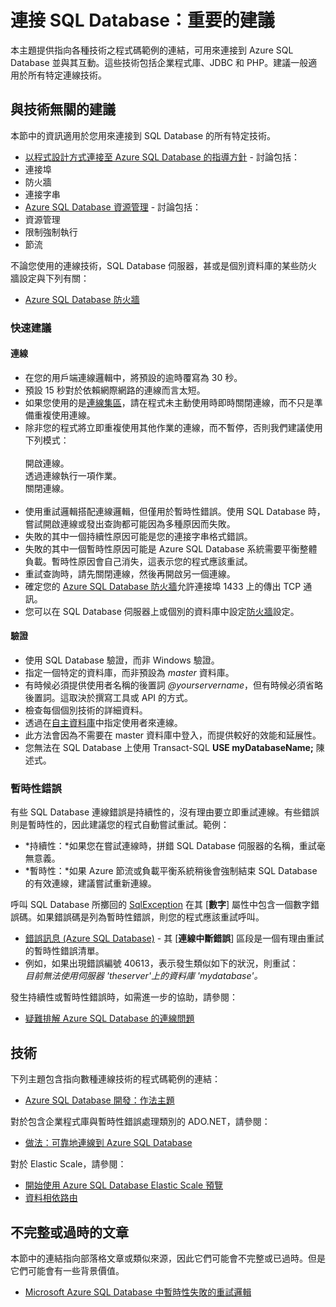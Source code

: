 <properties 
	pageTitle="連接 Azure SQL Database：重要的建議" 
	description="「一個重要的主題，可針對用以連接 Azure SQL Database 的多種驅動程式 (例如 Azure SQL Database) 提供指向更明確主題的連結。」" 
	services="sql-database" 
	documentationCenter="" 
	authors="MightyPen" 
	manager="jeffreyg" 
	editor=""/>


<tags 
	ms.service="sql-database" 
	ms.workload="sql-database" 
	ms.tgt_pltfrm="na" 
	ms.devlang="na" 
	ms.topic="article" 
	ms.date="03/19/2015" 
	ms.author="genemi"/>


# 連接 SQL Database：重要的建議


<!--
GeneMi , 2015-March-19 Thursday 15:41pm
sql-database-connect-central-recommendations.md
sql-database-connect-*.md

Re SqlException, not .HResult, rather .Number.
-->


本主題提供指向各種技術之程式碼範例的連結，可用來連接到 Azure SQL Database 並與其互動。這些技術包括企業程式庫、JDBC 和 PHP。建議一般適用於所有特定連線技術。


## 與技術無關的建議


本節中的資訊適用於您用來連接到 SQL Database 的所有特定技術。


- [以程式設計方式連接至 Azure SQL Database 的指導方針](http://msdn.microsoft.com/library/azure/ee336282.aspx) - 討論包括：
 - 連接埠
 - 防火牆
 - 連接字串
- [Azure SQL Database 資源管理](https://msdn.microsoft.com/library/azure/dn338083.aspx) - 討論包括：
 - 資源管理
 - 限制強制執行
 - 節流


不論您使用的連線技術，SQL Database 伺服器，甚或是個別資料庫的某些防火牆設定與下列有關：


- [Azure SQL Database 防火牆](https://msdn.microsoft.com/library/azure/ee621782.aspx)


### 快速建議


#### 連線


- 在您的用戶端連線邏輯中，將預設的逾時覆寫為 30 秒。
 - 預設 15 秒對於依賴網際網路的連線而言太短。
- 如果您使用的是[連線集區](http://msdn.microsoft.com/library/8xx3tyca.aspx)，請在程式未主動使用時即時關閉連線，而不只是準備重複使用連線。
 - 除非您的程式將立即重複使用其他作業的連線，而不暫停，否則我們建議使用下列模式：
<br/><br/>開啟連線。
<br/>透過連線執行一項作業。
<br/>關閉連線。<br/><br/>
- 使用重試邏輯搭配連線邏輯，但僅用於暫時性錯誤。使用 SQL Database 時，嘗試開啟連線或發出查詢都可能因為多種原因而失敗。
 - 失敗的其中一個持續性原因可能是您的連接字串格式錯誤。
 - 失敗的其中一個暫時性原因可能是 Azure SQL Database 系統需要平衡整體負載。暫時性原因會自己消失，這表示您的程式應該重試。
 - 重試查詢時，請先關閉連線，然後再開啟另一個連線。
- 確定您的 [Azure SQL Database 防火牆](http://msdn.microsoft.com/library/ee621782.aspx)允許連接埠 1433 上的傳出 TCP 通訊。
 - 您可以在 SQL Database 伺服器上或個別的資料庫中設定[防火牆](http://msdn.microsoft.com/library/azure/ee621782.aspx)設定。


#### 驗證


- 使用 SQL Database 驗證，而非 Windows 驗證。
- 指定一個特定的資料庫，而非預設為  *master* 資料庫。
- 有時候必須提供使用者名稱的後置詞 *@yourservername*，但有時候必須省略後置詞。這取決於撰寫工具或 API 的方式。
 - 檢查每個個別技術的詳細資料。
- 透過在[自主資料庫](http://msdn.microsoft.com/library/ff929071.aspx)中指定使用者來連線。
 - 此方法會因為不需要在 master 資料庫中登入，而提供較好的效能和延展性。
 - 您無法在 SQL Database 上使用 Transact-SQL **USE myDatabaseName;** 陳述式。


### 暫時性錯誤


有些 SQL Database 連線錯誤是持續性的，沒有理由要立即重試連線。有些錯誤則是暫時性的，因此建議您的程式自動嘗試重試。範例：


- *持續性：*如果您在嘗試連線時，拼錯 SQL Database 伺服器的名稱，重試毫無意義。
- *暫時性：*如果 Azure 節流或負載平衡系統稍後會強制結束 SQL Database 的有效連線，建議嘗試重新連線。


呼叫 SQL Database 所擲回的 [SqlException](https://msdn.microsoft.com/library/system.data.sqlclient.sqlexception.aspx) 在其 [**數字**] 屬性中包含一個數字錯誤碼。如果錯誤碼是列為暫時性錯誤，則您的程式應該重試呼叫。


- [錯誤訊息 (Azure SQL Database)](http://msdn.microsoft.com/library/azure/ff394106.aspx) - 其 [**連線中斷錯誤**] 區段是一個有理由重試的暫時性錯誤清單。
 - 例如，如果出現錯誤編號 40613，表示發生類似如下的狀況，則重試：<br/>*目前無法使用伺服器 'theserver'上的資料庫 'mydatabase'。*


發生持續性或暫時性錯誤時，如需進一步的協助，請參閱：


- [疑難排解 Azure SQL Database 的連線問題](http://support.microsoft.com/zh-tw/kb/2980233/zh-tw)


## 技術


下列主題包含指向數種連線技術的程式碼範例的連結：


- [Azure SQL Database 開發：作法主題](http://msdn.microsoft.com/library/azure/ee621787.aspx)


對於包含企業程式庫與暫時性錯誤處理類別的 ADO.NET，請參閱：


- [做法：可靠地連線到 Azure SQL Database](http://msdn.microsoft.com/library/azure/dn864744.aspx)


對於 Elastic Scale，請參閱：


- [開始使用 Azure SQL Database Elastic Scale 預覽](sql-database-elastic-scale-get-started.md)
- [資料相依路由](sql-database-elastic-scale-data-dependent-routing.md)


## 不完整或過時的文章


本節中的連結指向部落格文章或類似來源，因此它們可能會不完整或已過時。但是它們可能會有一些背景價值。


- [Microsoft Azure SQL Database 中暫時性失敗的重試邏輯](http://social.technet.microsoft.com/wiki/contents/articles/4235.retry-logic-for-transient-failures-in-windows-azure-sql-database.aspx)

<!-- -->


<!--HONumber=49-->